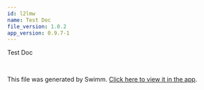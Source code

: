 ```yaml
---
id: l2lmw
name: Test Doc
file_version: 1.0.2
app_version: 0.9.7-1
---
```


Test Doc

<br/>

This file was generated by Swimm. [Click here to view it in the app](https://app.swimm.io/repos/Z2l0aHViJTNBJTNBZGVtby1zZW50cnktcml4JTNBJTNBcmljYXJkb2xvcGV6Zw==/docs/l2lmw).